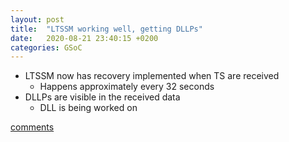 ```yaml
---
layout: post
title:  "LTSSM working well, getting DLLPs"
date:   2020-08-21 23:40:15 +0200
categories: GSoC
---
```

- LTSSM now has recovery implemented when TS are received
    - Happens approximately every 32 seconds
- DLLPs are visible in the received data
    - DLL is being worked on

[comments][comments]

[git]: https://github.com/ECP5-PCIe/ECP5-PCIe
[Comments]: https://github.com/ECP5-PCIe/ECP5-PCIe.github.io/issues/36